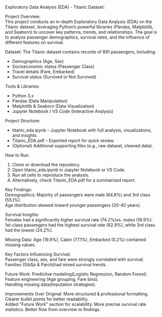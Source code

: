 Exploratory Data Analysis (EDA) - Titanic Dataset: 

Project Overview:  
This project conducts an in-depth Exploratory Data Analysis (EDA) on the Titanic dataset, leveraging Python’s powerful libraries (Pandas, Matplotlib, and Seaborn) to uncover key patterns, trends, and relationships. The goal is to analyze passenger demographics, survival rates, and the influence of different features on survival.

Dataset: 
The Titanic dataset contains records of 891 passengers, including:  
- Demographics (Age, Sex)  
- Socioeconomic status (Passenger Class)  
- Travel details (Fare, Embarked)  
- Survival status (Survived or Not Survived)  

Tools & Libraries:
- Python 3.x 
- Pandas (Data Manipulation)  
- Matplotlib & Seaborn (Data Visualization)  
- Jupyter Notebook / VS Code (Interactive Analysis)  

Project Structure: 
- titanic_eda.ipynb – Jupyter Notebook with full analysis, visualizations, and insights.  
- Titanic_EDA.pdf – Exported report for quick review.  
- (Optional) Additional supporting files (e.g., raw dataset, cleaned data).  

How to Run:  
1. Clone or download the repository.  
2. Open titanic_eda.ipynb in Jupyter Notebook or VS Code.  
3. Run all cells to reproduce the analysis.  
4. Alternatively, check Titanic_EDA.pdf for a summarized report.  

Key Findings:  
Demographics: 
Majority of passengers were male (64.8%) and 3rd class (55.1%).  
Age distribution skewed toward younger passengers (20-40 years).  

Survival Insights:  
Females had a significantly higher survival rate (74.2%)vs. males (18.9%).  
1st-class passengers had the highest survival rate (62.9%), while 3rd class had the lowest (24.2%).  

Missing Data: 
Age (19.9%), Cabin (77.1%), Embarked (0.2%) contained missing values.  

Key Factors Influencing Survival:  
Passenger class, sex, and fare were strongly correlated with survival.  
Families (SibSp & Parch)had mixed survival trends.  

Future Work:
Predictive modeling(Logistic Regression, Random Forest).  
Feature engineering (Age grouping, Fare bins).  
Handling missing data(Imputation strategies).  


Improvements Over Original:
More structured & professional formatting. 
Clearer bullet points for better readability.  
Added "Future Work" section for scalability. 
More precise survival rate statistics.
Better flow from overview to findings.  


